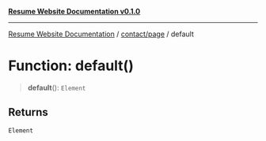 [**Resume Website Documentation v0.1.0**](../../../README.md)

***

[Resume Website Documentation](../../../modules.md) / [contact/page](../README.md) / default

# Function: default()

> **default**(): `Element`

## Returns

`Element`

